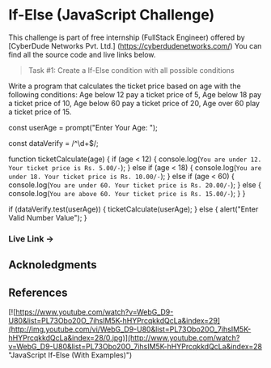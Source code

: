 # If-Else (JavaScript Challenge)

This challenge is part of free internship (FullStack Engineer) offered by [CyberDude Networks Pvt. Ltd.] (https://cyberdudenetworks.com/) You can find all the source code and live links below.


> Task #1: Create a If-Else condition with all possible conditions

<!-- JS Code -->

Write a program that calculates the ticket price based on age with the following conditions: 
Age below 12 pay a ticket price of 5, 
Age below 18 pay a ticket price of 10, 
Age below 60 pay a ticket price of 20, 
Age over 60 play a ticket price of 15.

<!-- JavaScript Code -->

<!-- Getting input from user -->
const userAge = prompt("Enter Your Age: ");

<!-- Verifying user entered value either number or text. -->
const dataVerify = /^\d+$/; 

function ticketCalculate(age) {
  if (age < 12) {
    console.log(`You are under 12. Your ticket price is Rs. 5.00/-`);
  } else if (age < 18) {
    console.log(`You are under 18. Your ticket price is Rs. 10.00/-`);
  } else if (age < 60) {
    console.log(`You are under 60. Your ticket price is Rs. 20.00/-`);
  } else {
    console.log(`You are above 60. Your ticket price is Rs. 15.00/-`);
  }
}

if (dataVerify.test(userAge)) {
  ticketCalculate(userAge);
} else {
  alert("Enter Valid Number Value");
}




### Live Link ->
<!-- Deploy and put the link -->

## Acknoledgments

## References

[![https://www.youtube.com/watch?v=WebG_D9-U80&list=PL73Obo20O_7ihsIM5K-hHYPrcqkkdQcLa&index=29](http://img.youtube.com/vi/WebG_D9-U80&list=PL73Obo20O_7ihsIM5K-hHYPrcqkkdQcLa&index=28/0.jpg)](http://www.youtube.com/watch?v=WebG_D9-U80&list=PL73Obo20O_7ihsIM5K-hHYPrcqkkdQcLa&index=28 "JavaScript If-Else (With Examples)")